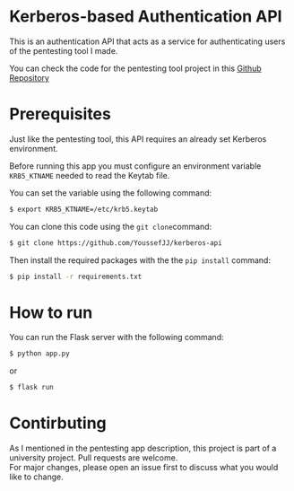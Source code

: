 # Kerberos-based Authentication API

This is an authentication API that acts as a service for authenticating users of the pentesting tool I made.   

You can check the code for the pentesting tool project in this [Github Repository](https://github.com/YoussefJJ/pentesting-tool)  

# Prerequisites

Just like the pentesting tool, this API requires an already set Kerberos environment.  

Before running this app you must configure an environment variable ```KRB5_KTNAME``` needed to read the Keytab file.  

You can set the variable using the following command:  

```sh
$ export KRB5_KTNAME=/etc/krb5.keytab
```

You can clone this code using the ```git clone```command:  

```sh
$ git clone https://github.com/YoussefJJ/kerberos-api
```  

Then install the required packages with the the ```pip install``` command:

```sh
$ pip install -r requirements.txt
```

# How to run

You can run the Flask server with the following command:

```sh
$ python app.py
```  
or

```sh
$ flask run
```

# Contirbuting

As I mentioned in the pentesting app description, this project is part of a university project. Pull requests are welcome.  
For major changes, please open an issue first to discuss what you would like to change.
